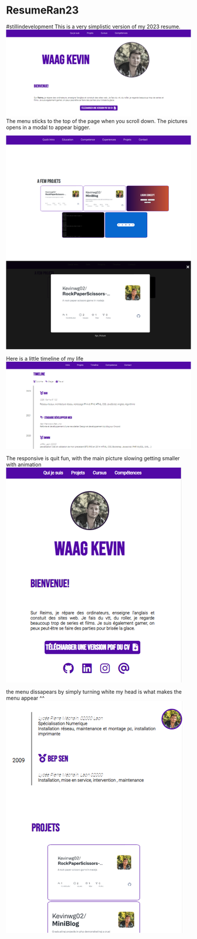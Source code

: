 # ResumeRan23

#stillindevelopment 
This is a very simplistic version of my 2023 resume.  
<img src="./assets/attachements/git_img/main.png"></img>
The menu sticks to the top of the page when you scroll down.
The pictures opens in a modal to appear bigger.

<img src="./assets/attachements/git_img/projects.png"></img>
<img src="./assets/attachements/git_img/projectsmodal.png"></img>

Here is a little timeline of my life
<img src="./assets/attachements/git_img/timeline.png"></img>

The responsive is quit fun, with the main picture slowing getting smaller with animation
<img src="./assets/attachements/git_img/mainresponsive.png"></img>

the menu dissapears by simply turning white my head is what makes the menu appear ^^ <br>
<img src="./assets/attachements/git_img/responsivehead.png"></img>
